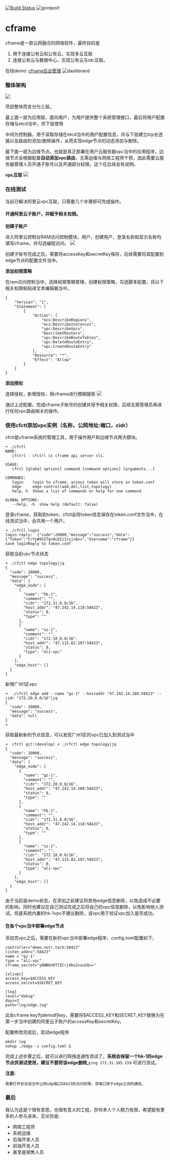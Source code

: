 [![Build Status](https://travis-ci.org/ICKelin/cframe.svg?branch=master)](https://travis-ci.org/ICKelin/cframe) ![goreport](https://goreportcard.com/badge/github.com/ICKelin/cframe)

# cframe
cframe是一款云网融合的网络软件，最终目的是

1. 用于连接公有云和公有云，实现多云互联
2. 连接公有云与数据中心，实现公有云与idc互联。

在线demo: [cframe后台管理](http://demo.notr.tech/public)
![dashboard](doc/images/dashboard1.jpg)

### 整体架构
![](doc/images/layer.jpg)

项目整体而言分为三层。

最上面一层为应用层，面向用户，为用户提供整个系统管理接口，最后将用户配置存储与etcd当中，供下层使用

中间为控制器，用于读取存储在etcd当中的用户配置信息，并与下层建立tcp长连接以及路由的添加/删除操作，从而实现edge节点的动态添加与删除。

最下面一层为边缘节点，也就是真正部署在用户云服务器vpc当中的应用程序，边缘节点会根据配置**自动添加vpc路由**，无需运维与网络工程师干预，因此需要云服务器管理人员开通子账号以及开通部分权限。这个在后续会有说明。

**vpc互联**
![](doc/images/cframe1.1.0.jpg)

### 在线测试
当前已解决阿里云vpc互联，只需要几个步骤即可完成操作。

#### 开通阿里云子账户，并赋予相关权限。

**创建子账户**

进入阿里云控制台RAM访问控制模块，用户，创建用户，登录名称和显示名称均填写cframe，并勾选编程访问。
![](doc/images/ram.jpg)

创建子账号完成之后，需要将accessKey和secretKey保存，后续需要将其配置到edge节点的配置文件当中。

**添加权限策略**

在ram访问控制当中，选择权限策略管理，创建权限策略，勾选脚本配置，将以下相关权限粘贴进文本编辑器当中。
```
{
    "Version": "1",
    "Statement": [
        {
            "Action": [
                "ecs:DescribeRegions",
                "ecs:DescribeInstances",
                "vpc:DescribeVpcs",
                "DescribeVRouters",
                "vpc:DescribeRouteTables",
                "vpc:DeleteRouteEntry",
                "vpc:CreateRouteEntry"
            ],
            "Resource": "*",
            "Effect": "Allow"
        }
    ]
}
```

**添加授权**

选择授权，新增授权，用cframe进行模糊搜索
![](doc/images/authorize.jpg)

通过上述配置，完成cframe子账号的创建并授予相关权限，后续无需管理员再进行任何vpc路由相关的操作。

### 使用cfctl添加vpc实例（名称，公网地址:端口，cidr）
cfctl是cframe系统的管理工具，用于操作用户和边缘节点两大模块。

```
➜ ./cfctl 
NAME:
   cfctrl - cfctrl is cframe api server cli.

USAGE:
   cfctl [global options] command [command options] [arguments...]

COMMANDS:
   login    login to cframe, access token will store in token.conf
   edge     edge control(add,del,list,topology)
   help, h  Shows a list of commands or help for one command

GLOBAL OPTIONS:
   --help, -h  show help (default: false)
```

登录cframe，获取到token，cfctl会将token信息保存在token.conf文件当中，在线测试当中，会共用一个用户。

```
➜ ./cfctl login
login reply:  {"code":20000,"message":"success","data":{"Token":"CrYyW9SITg+HcEIiIrsjvQ==","Username":"cframe"}}
save loginReply to token.conf
```

获取当前vpc节点状态
```
➜ ./cfctl edge topology|jq      
{
  "code": 20000,
  "message": "success",
  "data": {
    "edge_node": [
      {
        "name": "hk-1",
        "comment": "",
        "cidr": "172.31.0.0/16",
        "host_addr": "47.242.14.118:58423",
        "status": 0,
        "type": ""
      },
      {
        "name": "sz-1",
        "comment": "",
        "cidr": "172.18.0.0/16",
        "host_addr": "47.115.82.187:58423",
        "status": 0,
        "type": "ali-vpc"
      }
    ],
    "edge_host": []
  }
}
```

新增广州1区vpc

```
➜  ./cfctl edge add --name "gz-1" --hostaddr "47.242.14.188:58423" --cidr "172.20.0.0/16"|jq
{
  "code": 20000,
  "message": "success",
  "data": null
}
➜
```

获取最新新的节点信息，可以发现广州1区的vpc已加入到测试当中

```
➜  cfctl git:(develop) ✗ ./cfctl edge topology|jq                                                                 
{
  "code": 20000,
  "message": "success",
  "data": {
    "edge_node": [
      {
        "name": "gz-1",
        "comment": "",
        "cidr": "172.20.0.0/16",
        "host_addr": "47.242.14.188:58423",
        "status": 0,
        "type": ""
      },
      {
        "name": "hk-1",
        "comment": "",
        "cidr": "172.31.0.0/16",
        "host_addr": "47.242.14.118:58423",
        "status": 0,
        "type": ""
      },
      {
        "name": "sz-1",
        "comment": "",
        "cidr": "172.18.0.0/16",
        "host_addr": "47.115.82.187:58423",
        "status": 0,
        "type": "ali-vpc"
      }
    ],
    "edge_host": []
  }
}
```

由于当前是demo状态，在添加之前建议将其他edge信息删除，以免造成不必要的影响，同时也建议在自己测试完成之后将自己的vpc信息删除，以免影响他人测试。但是系统内置的hk-1vpc不建议删除，该vpc用于验证vpc加入是否成功。

#### 在各个vpc当中部署edge节点
添加完vpc之后，需要在新的vpc当中部署edge程序，config.toml配置如下;

```
controller="demo.notr.tech:58422"
listen_addr=":58423"
name = "gz-1"
type = "ali-vpc"
cframe_secret="y0WBOnDTTZCrj4bo2vau5Q=="

[alivpc]
access_key=$ACCESS_KEY
access_secret=$SECRET_KEY

[log]
level="debug"
days=3
path="log/edge.log"
```

此处cframe key为demo的key，需要将$ACCESS_KEY和SECRET_KEY替换为在第一步当中创建的阿里云子账户的accessKey和secretKey。

配置修改完成后，启动edge程序
```
mkdir log
nohup ./edge -c config.toml &
```

完成上述步骤之后，就可以进行网络连通性测试了，**系统会保留一个hk-1的edge节点供测试使用，建议不要将该edge删除,**`ping 172.31.185.159` 可进行测试。

**注意:**

    需要打开安全组当中公网udp端口58423的访问权限，该端口用于edge之间的通信。

### 最后
我认为这是个很有意思，也很有意义的工程，奈何本人个人精力有限，希望能有更多的人参与进来，无论你是:

- 网络工程师
- 系统运维
- 后端开发人员
- 前端开发人员
- 甚至是销售人员
